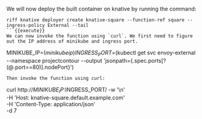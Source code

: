 We will now deploy the built container on knative by running the command: 
```
riff knative deployer create knative-square --function-ref square --ingress-policy External --tail
```{{execute}}
We can now invoke the function using `curl`. We first need to figure out the IP address of minikube and ingress port.
```
MINIKUBE_IP=$(minikube ip)
INGRESS_PORT=$(kubectl get svc envoy-external  --namespace projectcontour --output 'jsonpath={.spec.ports[?(@.port==80)].nodePort}')
```{{execute}}
Then invoke the function using curl:
```
curl http://$MINIKUBE_IP:$INGRESS_PORT/ -w '\n' \
  -H 'Host: knative-square.default.example.com' \
  -H 'Content-Type: application/json' \
  -d 7
```{{execute}}
